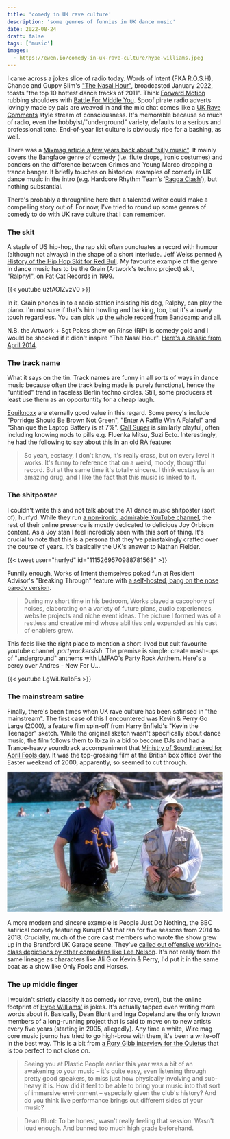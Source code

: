 ```yaml
---
title: 'comedy in UK rave culture'
description: 'some genres of funnies in UK dance music'
date: 2022-08-24
draft: false
tags: ['music']
images:
  - https://ewen.io/comedy-in-uk-rave-culture/hype-williams.jpeg
---
```


I came across a jokes slice of radio today. Words of Intent (FKA R.O.S.H),
Chande and Guppy Slim's
["The Nasal Hour"](https://soundcloud.com/balamii/the-nasal-hour-w-works-of-intent-chande-guppy-slim-january-2022),
broadcasted January 2022, toasts "the top 10 hottest dance tracks of 2011".
Think
[Forward Motion](https://www.youtube.com/watch?v=1yD2uhjQqsI&ab_channel=RECORDOirelles)
rubbing shoulders with
[Battle For Middle You](https://www.youtube.com/watch?v=aLqWjUWGYFA&ab_channel=TedHartkamp).
Spoof pirate radio adverts lovingly made by pals are weaved in and the mic chat
comes like a [UK Rave Comments](<(https://twitter.com/ukravecomments?lang=en)>)
style stream of consciousness. It's memorable because so much of radio, even the
hobbyist/"underground" variety, defaults to a serious and professional tone.
End-of-year list culture is obviously ripe for a bashing, as well.

There was a
[Mixmag article a few years back about "silly music"](https://mixmag.net/feature/silly-music-anti-establishment-artists-reclaiming-dance-music-funny-side).
It mainly covers the Bangface genre of comedy (i.e. flute drops, ironic
costumes) and ponders on the difference between Grimes and Young Marco dropping
a trance banger. It briefly touches on historical examples of comedy in UK dance
music in the intro (e.g. Hardcore Rhythm Team’s
‘[Ragga Clash](https://www.youtube.com/watch?v=um9aitZBH3s)’), but nothing
substantial.

There's probably a throughline here that a talented writer could make a
compelling story out of. For now, I've tried to round up some genres of comedy
to do with UK rave culture that I can remember.

### The skit

A staple of US hip-hop, the rap skit often punctuates a record with humour
(although not always) in the shape of a short interlude. Jeff Weiss penned
[A History of the Hip Hop Skit for Red Bull](https://daily.redbullmusicacademy.com/2015/07/hip-hop-skits-history).
My favourite example of the genre in dance music has to be the Grain (Artwork's
techno project) skit, "Ralphy!", on Fat Cat Records in 1999.

{{< youtube uzfAOIZvzV0 >}}

In it, Grain phones in to a radio station insisting his dog, Ralphy, can play
the piano. I'm not sure if that's him howling and barking, too, but it's a
lovely touch regardless. You can pick up
[the whole record from Bandcamp](https://grainfc.bandcamp.com/album/untitled-g2)
and all.

N.B. the Artwork + Sgt Pokes show on Rinse (RIP) is comedy gold and I would be
shocked if it didn't inspire "The Nasal Hour".
[Here's a classic from April 2014](https://soundcloud.com/rinsefm/artwork280414).

### The track name

What it says on the tin. Track names are funny in all sorts of ways in dance
music because often the track being made is purely functional, hence the
"untitled" trend in faceless Berlin techno circles. Still, some producers at
least use them as an opportuntity for a cheap laugh.

[Equiknoxx](https://equiknoxx.bandcamp.com/) are eternally good value in this
regard. Some percy's include "Porridge Should Be Brown Not Green", "Enter A
Raffle Win A Falafel" and "Shanique the Laptop Battery is at 7%".
[Call Super](https://callsuper.bandcamp.com/) is similarly playful, often
including knowing nods to pills e.g. Fluenka Mitsu, Suzi Ecto. Interestingly, he
had the following to say about this in an old RA feature:

> So yeah, ecstasy, I don't know, it's really crass, but on every level it
> works. It's funny to reference that on a weird, moody, thoughtful record. But
> at the same time it's totally sincere. I think ecstasy is an amazing drug, and
> I like the fact that this music is linked to it.

### The shitposter

I couldn't write this and not talk about the A1 dance music shitposter (sort
of), hurfyd. While they run
[a non-ironic, admirable YouTube channel](https://www.youtube.com/channel/UCzeR0_RWnpNHe6y4DTLwE5Q),
the rest of their online presence is mostly dedicated to delicious Joy Orbison
content. As a Joy stan I feel incredibly seen with this sort of thing. It's
crucial to note that this is a persona that they've painstakingly crafted over
the course of years. It's basically the UK's answer to Nathan Fielder.

{{< tweet user="hurfyd" id="1115269570988781568" >}}

Funnily enough, Works of Intent themselves poked fun at Resident Advisor's
"Breaking Through" feature with
[a self-hosted, bang on the nose parody version](https://worksofintent.com/breaking/).

> During my short time in his bedroom, Works played a cacophony of noises,
> elaborating on a variety of future plans, audio experiences, website projects
> and niche event ideas. The picture I formed was of a restless and creative
> mind whose abilities only expanded as his cast of enablers grew.

This feels like the right place to mention a short-lived but cult favourite
youtube channel, _partyrockersish_. The premise is simple: create mash-ups of
"underground" anthems with LMFAO's Party Rock Anthem. Here's a percy over
Andres - New For U...

{{< youtube LgWiLKu1bFs >}}

### The mainstream satire

Finally, there's been times when UK rave culture has been satirised in "the
mainstream". The first case of this I encountered was Kevin & Perry Go Large
(2000), a feature film spin-off from Harry Enfield's "Kevin the Teenager"
sketch. While the original sketch wasn't specifically about dance music, the
film follows them to Ibiza in a bid to become DJs and had a Trance-heavy
soundtrack accompaniment that
[Ministry of Sound ranked for April Fools day](https://www.ministryofsound.com/posts/articles/2020/april/ranked-the-kevin-perry-soundtrack/).
It was the top-grossing film at the British box office over the Easter weekend
of 2000, apparently, so seemed to cut through.

![Kevin & Perry Go Large (2000)](kevin-perry.jpeg)

A more modern and sincere example is People Just Do Nothing, the BBC satirical
comedy featuring Kurupt FM that ran for five seasons from 2014 to 2018.
Crucially, much of the core cast members who wrote the show grew up in the
Brentford UK Garage scene. They've
[called out offensive working-class depictions by other comedians like Lee Nelson](https://www.nme.com/news/tv/people-just-do-nothing-creator-hits-out-at-actuall-873298).
It's not really from the same lineage as characters like Ali G or Kevin & Perry,
I'd put it in the same boat as a show like Only Fools and Horses.

### The up middle finger

I wouldn't strictly classify it as comedy (or rave, even), but the online
footprint of
[Hype Williams'](https://www.discogs.com/artist/1874027-Hype-Williams-2) is
jokes. It's actually tapped even writing more words about it. Basically, Dean
Blunt and Inga Copeland are the only known members of a long-running project
that is said to move on to new artists every five years (starting in 2005,
allegedly). Any time a white, Wire mag core music journo has tried to go
high-brow with them, it's been a write-off in the best way. This is a bit from
[a Rory Gibb interview for the Quietus](https://thequietus.com/articles/06600-hype-williams-interview)
that is too perfect to not close on.

> Seeing you at Plastic People earlier this year was a bit of an awakening to
> your music – it's quite easy, even listening through pretty good speakers, to
> miss just how physically involving and sub-heavy it is. How did it feel to be
> able to bring your music into that sort of immersive environment – especially
> given the club's history? And do you think live performance brings out
> different sides of your music?

> Dean Blunt: To be honest, wasn't really feeling that session. Wasn't loud
> enough. And bunned too much high grade beforehand.
